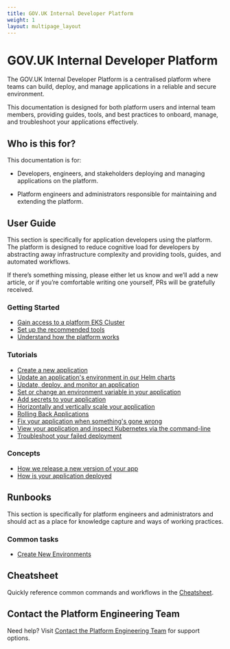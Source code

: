 ```yaml
---
title: GOV.UK Internal Developer Platform
weight: 1
layout: multipage_layout
---
```


# GOV.UK Internal Developer Platform

The GOV.UK Internal Developer Platform is a centralised platform where teams can build, deploy, and manage applications in a reliable and secure environment.

This documentation is designed for both platform users and internal team members, providing guides, tools, and best practices to onboard, manage, and troubleshoot your applications effectively.

## Who is this for?

This documentation is for:

- Developers, engineers, and stakeholders deploying and managing applications on the platform.

- Platform engineers and administrators responsible for maintaining and extending the platform.

## User Guide

This section is specifically for application developers using the platform. The platform is designed to reduce cognitive load for developers by abstracting away infrastructure complexity and providing tools, guides, and automated workflows. 

If there’s something missing, please either let us know and we’ll add a new article, or if you’re comfortable writing one yourself, PRs will be gratefully received.

### Getting Started

- [Gain access to a platform EKS Cluster](../../kubernetes/get-started/access-eks-cluster/index.html)
- [Set up the recommended tools](../../kubernetes/get-started/set-up-tools/index.html)
- [Understand how the platform works](../../kubernetes/how-platform-works/index.html)

### Tutorials

- [Create a new application](../../kubernetes/create-app/index.html)
- [Update an application's environment in our Helm charts](../../kubernetes/get-started/tutorials/app-config-deploy-helm-chart/index.html)
- [Update, deploy, and monitor an application](../../kubernetes/get-started/tutorials/app-update-deploy-monitor-logs/index.html)
- [Set or change an environment variable in your application](../../kubernetes/manage-app/set-env-var/index.html)
- [Add secrets to your application](../../kubernetes/manage-app/manage-secrets/index.html)
- [Horizontally and vertically scale your application](../../kubernetes/manage-app/scale-app/index.html)
- [Rolling Back Applications](../../kubernetes/manage-app/roll-back-app/index.html)
- [Fix your application when something's gone wrong](../../kubernetes/fix-app/index.html)
- [View your application and inspect Kubernetes via the command-line](../../kubernetes/manage-app/get-app-info/index.html)
- [Troubleshoot your failed deployment](../../kubernetes/manage-app/manage-state/index.html)

### Concepts

- [How we release a new version of your app](../../kubernetes/manage-app/release-new-version/index.html)
- [How is your application deployed](../../kubernetes/manage-app/access-ci-cd/index.html)

## Runbooks

This section is specifically for platform engineers and administrators and should act as a place for knowledge capture and ways of working practices.

### Common tasks

- [Create New Environments](../../kubernetes/manage-app/create-new-env/index.html)

## Cheatsheet

Quickly reference common commands and workflows in the [Cheatsheet](../../kubernetes/cheatsheet.html).

## Contact the Platform Engineering Team

Need help? Visit [Contact the Platform Engineering Team](../../kubernetes/contact-platform-engineering-team.html) for support options.

